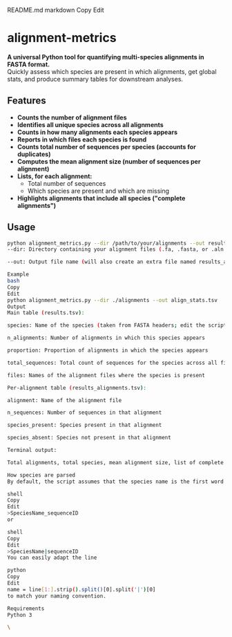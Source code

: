 README.md
markdown
Copy
Edit
# alignment-metrics

**A universal Python tool for quantifying multi-species alignments in FASTA format.**  
Quickly assess which species are present in which alignments, get global stats, and produce summary tables for downstream analyses.

## Features

- **Counts the number of alignment files**
- **Identifies all unique species across all alignments**
- **Counts in how many alignments each species appears**
- **Reports in which files each species is found**
- **Counts total number of sequences per species (accounts for duplicates)**
- **Computes the mean alignment size (number of sequences per alignment)**
- **Lists, for each alignment:**
  - Total number of sequences
  - Which species are present and which are missing
- **Highlights alignments that include all species ("complete alignments")**

## Usage

```bash
python alignment_metrics.py --dir /path/to/your/alignments --out results.tsv
--dir: Directory containing your alignment files (.fa, .fasta, or .aln accepted)

--out: Output file name (will also create an extra file named results_alignments.tsv)

Example
bash
Copy
Edit
python alignment_metrics.py --dir ./alignments --out align_stats.tsv
Output
Main table (results.tsv):

species: Name of the species (taken from FASTA headers; edit the script if you need a different parsing rule)

n_alignments: Number of alignments in which this species appears

proportion: Proportion of alignments in which the species appears

total_sequences: Total count of sequences for the species across all files

files: Names of the alignment files where the species is present

Per-alignment table (results_alignments.tsv):

alignment: Name of the alignment file

n_sequences: Number of sequences in that alignment

species_present: Species present in that alignment

species_absent: Species not present in that alignment

Terminal output:

Total alignments, total species, mean alignment size, list of complete alignments (if any).

How species are parsed
By default, the script assumes that the species name is the first word in each FASTA header:

shell
Copy
Edit
>SpeciesName_sequenceID
or

shell
Copy
Edit
>SpeciesName|sequenceID
You can easily adapt the line

python
Copy
Edit
name = line[1:].strip().split()[0].split('|')[0]
to match your naming convention.

Requirements
Python 3

\

